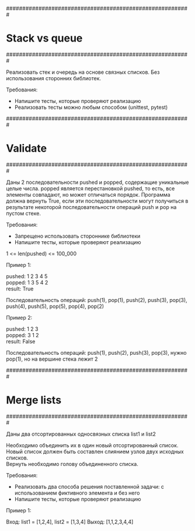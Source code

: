 #########################################################
# Stack vs queue
#########################################################

Реализовать стек и очередь на основе связных списков. Без использования сторонних библиотек. 

Требования:
- Напишите тесты, которые проверяют реализацию
- Реализовать тесты можно любым способом (unittest, pytest)

#########################################################
# Validate
#########################################################

Даны 2 последовательности pushed и popped, содержащие уникальные целые числа. popped  является перестановкой pushed, то есть, все элементы совпадают, но может отличаться порядок. Программа должна вернуть True, если эти последовательности могут получиться в результате некоторой последовательности операций push и pop на пустом стеке.

Требования:
- Запрещено использовать стороннике библиотеки
- Напишите тесты, которые проверяют реализацию

1 <= len(pushed) <= 100_000

Пример 1:

pushed: 1 2 3 4 5\
popped: 1 3 5 4 2\
result: True

Последовательность операций: push(1), pop(1), push(2), push(3), pop(3), push(4), push(5), pop(5), pop(4), pop(2)

Пример 2:

pushed: 1 2 3\
popped: 3 1 2\
result: False

Последовательность операций: push(1), push(2), push(3), pop(3), нужно pop(1), но на вершине стека лежит 2

#########################################################
# Merge lists
#########################################################

Даны два отсортированных односвязных списка list1 и list2

Необходимо объединить их в один новый отсортированный список.\
Новый список должен быть составлен слиянием узлов двух исходных списков.\
Вернуть необходимо голову объединенного списка.

Требования:
- Реализовать два способа решения поставленной задачи: с использованием фиктивного элемента и без него
- Напишите тесты, которые проверяют реализацию

Пример 1:

Вход: list1 = [1,2,4], list2 = [1,3,4]
Выход: [1,1,2,3,4,4]



